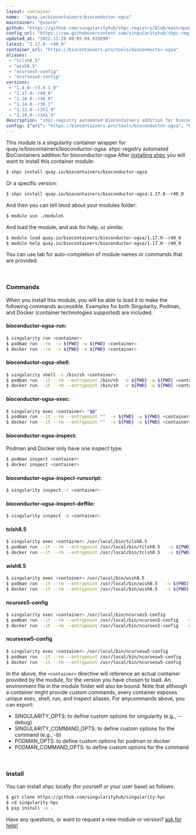 ```yaml
---
layout: container
name:  "quay.io/biocontainers/bioconductor-ogsa"
maintainer: "@vsoch"
github: "https://github.com/singularityhub/shpc-registry/blob/main/quay.io/biocontainers/bioconductor-ogsa/container.yaml"
config_url: "https://raw.githubusercontent.com/singularityhub/shpc-registry/main/quay.io/biocontainers/bioconductor-ogsa/container.yaml"
updated_at: "2022-11-28 00:05:04.919899"
latest: "1.17.0--r40_0"
container_url: "https://biocontainers.pro/tools/bioconductor-ogsa"
aliases:
 - "tclsh8.5"
 - "wish8.5"
 - "ncurses5-config"
 - "ncursesw5-config"
versions:
 - "1.8.0--r3.4.1_0"
 - "1.17.0--r40_0"
 - "1.16.0--r36_0"
 - "1.14.0--r36_1"
 - "1.12.0--r351_0"
 - "1.10.0--r341_0"
description: "shpc-registry automated BioContainers addition for bioconductor-ogsa"
config: {"url": "https://biocontainers.pro/tools/bioconductor-ogsa", "maintainer": "@vsoch", "description": "shpc-registry automated BioContainers addition for bioconductor-ogsa", "latest": {"1.17.0--r40_0": "sha256:bae98f5d1d2e14dd54f7409c4cf36d44c56a397be326eda1badeafdc39fb691f"}, "tags": {"1.8.0--r3.4.1_0": "sha256:1cae82810a07f295fc57c05194a2a7732b34031160fd89353cba043dbede9dca", "1.17.0--r40_0": "sha256:bae98f5d1d2e14dd54f7409c4cf36d44c56a397be326eda1badeafdc39fb691f", "1.16.0--r36_0": "sha256:ecafe9dbd811e29aeaabcb846501829db191f2efaf0057bb741dd2db8a0cdbb0", "1.14.0--r36_1": "sha256:5644b157e3fc352bd32abafeac1daadc2ac88f53e4ac378f1807771a96483a46", "1.12.0--r351_0": "sha256:3eef15d82808db9d6ee7d94d53b01125b5822fed2df4b994fdbc370d556ae233", "1.10.0--r341_0": "sha256:0686d1da5bb83dcb3ce6bfc15f669873012ea6c238a391d28928694fbacd0f74"}, "docker": "quay.io/biocontainers/bioconductor-ogsa", "aliases": {"tclsh8.5": "/usr/local/bin/tclsh8.5", "wish8.5": "/usr/local/bin/wish8.5", "ncurses5-config": "/usr/local/bin/ncurses5-config", "ncursesw5-config": "/usr/local/bin/ncursesw5-config"}}
---
```


This module is a singularity container wrapper for quay.io/biocontainers/bioconductor-ogsa.
shpc-registry automated BioContainers addition for bioconductor-ogsa
After [installing shpc](#install) you will want to install this container module:


```bash
$ shpc install quay.io/biocontainers/bioconductor-ogsa
```

Or a specific version:

```bash
$ shpc install quay.io/biocontainers/bioconductor-ogsa:1.17.0--r40_0
```

And then you can tell lmod about your modules folder:

```bash
$ module use ./modules
```

And load the module, and ask for help, or similar.

```bash
$ module load quay.io/biocontainers/bioconductor-ogsa/1.17.0--r40_0
$ module help quay.io/biocontainers/bioconductor-ogsa/1.17.0--r40_0
```

You can use tab for auto-completion of module names or commands that are provided.

<br>

### Commands

When you install this module, you will be able to load it to make the following commands accessible.
Examples for both Singularity, Podman, and Docker (container technologies supported) are included.

#### bioconductor-ogsa-run:

```bash
$ singularity run <container>
$ podman run --rm  -v ${PWD} -w ${PWD} <container>
$ docker run --rm  -v ${PWD} -w ${PWD} <container>
```

#### bioconductor-ogsa-shell:

```bash
$ singularity shell -s /bin/sh <container>
$ podman run --it --rm --entrypoint /bin/sh  -v ${PWD} -w ${PWD} <container>
$ docker run --it --rm --entrypoint /bin/sh  -v ${PWD} -w ${PWD} <container>
```

#### bioconductor-ogsa-exec:

```bash
$ singularity exec <container> "$@"
$ podman run --it --rm --entrypoint ""  -v ${PWD} -w ${PWD} <container> "$@"
$ docker run --it --rm --entrypoint ""  -v ${PWD} -w ${PWD} <container> "$@"
```

#### bioconductor-ogsa-inspect:

Podman and Docker only have one inspect type.

```bash
$ podman inspect <container>
$ docker inspect <container>
```

#### bioconductor-ogsa-inspect-runscript:

```bash
$ singularity inspect -r <container>
```

#### bioconductor-ogsa-inspect-deffile:

```bash
$ singularity inspect -d <container>
```


#### tclsh8.5

```bash
$ singularity exec <container> /usr/local/bin/tclsh8.5
$ podman run --it --rm --entrypoint /usr/local/bin/tclsh8.5   -v ${PWD} -w ${PWD} <container> -c " $@"
$ docker run --it --rm --entrypoint /usr/local/bin/tclsh8.5   -v ${PWD} -w ${PWD} <container> -c " $@"
```


#### wish8.5

```bash
$ singularity exec <container> /usr/local/bin/wish8.5
$ podman run --it --rm --entrypoint /usr/local/bin/wish8.5   -v ${PWD} -w ${PWD} <container> -c " $@"
$ docker run --it --rm --entrypoint /usr/local/bin/wish8.5   -v ${PWD} -w ${PWD} <container> -c " $@"
```


#### ncurses5-config

```bash
$ singularity exec <container> /usr/local/bin/ncurses5-config
$ podman run --it --rm --entrypoint /usr/local/bin/ncurses5-config   -v ${PWD} -w ${PWD} <container> -c " $@"
$ docker run --it --rm --entrypoint /usr/local/bin/ncurses5-config   -v ${PWD} -w ${PWD} <container> -c " $@"
```


#### ncursesw5-config

```bash
$ singularity exec <container> /usr/local/bin/ncursesw5-config
$ podman run --it --rm --entrypoint /usr/local/bin/ncursesw5-config   -v ${PWD} -w ${PWD} <container> -c " $@"
$ docker run --it --rm --entrypoint /usr/local/bin/ncursesw5-config   -v ${PWD} -w ${PWD} <container> -c " $@"
```



In the above, the `<container>` directive will reference an actual container provided
by the module, for the version you have chosen to load. An environment file in the
module folder will also be bound. Note that although a container
might provide custom commands, every container exposes unique exec, shell, run, and
inspect aliases. For anycommands above, you can export:

 - SINGULARITY_OPTS: to define custom options for singularity (e.g., --debug)
 - SINGULARITY_COMMAND_OPTS: to define custom options for the command (e.g., -b)
 - PODMAN_OPTS: to define custom options for podman or docker
 - PODMAN_COMMAND_OPTS: to define custom options for the command

<br>

### Install

You can install shpc locally (for yourself or your user base) as follows:

```bash
$ git clone https://github.com/singularityhub/singularity-hpc
$ cd singularity-hpc
$ pip install -e .
```

Have any questions, or want to request a new module or version? [ask for help!](https://github.com/singularityhub/singularity-hpc/issues)